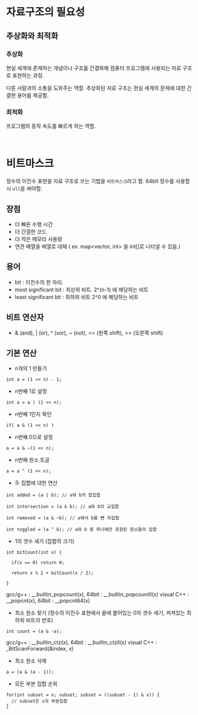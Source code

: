# 자료구조의 필요성

## 추상화와 최적화

### 추상화

현실 세계에 존재하는 개념이나 구조를 간결화해 컴퓨터 프로그램에 사용되는 자료 구조로 표현하는 과정.

다른 사람과의 소통을 도와주는 역할. 추상화된 자료 구조는 현실 세계의 문제에 대한 간결한 용어를 제공함.

### 최적화

프로그램의 동작 속도를 빠르게 하는 역할.

</br>

# 비트마스크

정수의 이진수 표현을 자료 구조로 쓰는 기법을 `비트마스크`라고 함. 64bit 정수를 사용할 시 `ull`을 써야함.

## 장점
* 더 빠른 수행 시간 
* 더 간결한 코드
* 더 작은 메모리 사용량
* 연관 배열을 배열로 대체 ( ex. map<vector<bool>, int> 을 int[]로 나타낼 수 있음.)
  
## 용어
* bit : 이진수의 한 자리.
* most significant bit : 최상위 비트. 2^(n-1) 에 해당하는 비트
* least significant bit : 최하위 비트 2^0 에 해당하는 비트

## 비트 연산자
* & (and), | (or), ^ (xor), ~ (not), << (왼쪽 shift), >> (오른쪽 shift)

## 기본 연산

* n개의 1 만들기

`int a = (1 << n) - 1;`

* n번째 1로 설정

`int a = a | (1 << n);`

* n번째 1인지 확인

`if( a & (1 << n) )`

* n번째 0으로 설정

`a = a & ~(1 << n);`

* n번째 원소 토글

`a = a ^ (1 << n);`

* 두 집합에 대한 연산

`int added = (a | b); // a와 b의 합집합`

`int intersection = (a & b); // a와 b의 교집합`

`int removed = (a & ~b); // a에서 b를 뺀 차집합`

`int toggled = (a ^ b); // a와 b 중 하나에만 포함된 원소들의 집합`

* 1의 갯수 세기 (집합의 크기)

```
int bitCount(int x) {

  if(x == 0) return 0;
  
  return x % 2 + bitCount(x / 2);
  
}
```
gcc/g++ : __builtin_popcount(x), 64bit : __builtin_popcountll(x)
visual C++ : __popcnt(x), 64bit : __popcnt64(x)



* 최소 원소 찾기 (정수의 이진수 표현에서 끝에 붙어있는 0의 갯수 세기, 켜져있는 최하위 비트의 번호)

`int count = (a & -a);`

gcc/g++ : __builtin_ctz(x), 64bit : __builtin_ctzll(x)
visual C++ : _BitScanForward(&index, x)

* 최소 원소 삭제

`a = (a & (a - 1));`

* 모든 부분 집합 순회

```
for(int subset = x; subset; subset = ((subset - 1) & x)) {
  // subset은 x의 부분집합
}
```






